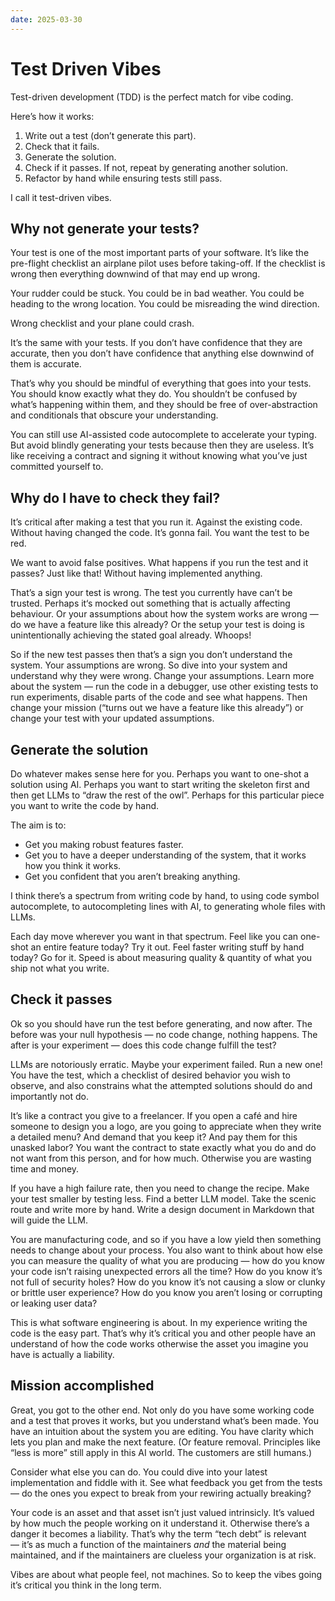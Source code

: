 ```yaml
---
date: 2025-03-30
---
```


# Test Driven Vibes

Test-driven development (TDD) is the perfect match for vibe coding.

Here’s how it works:

1. Write out a test (don’t generate this part).
2. Check that it fails.
3. Generate the solution.
4. Check if it passes. If not, repeat by generating another solution.
5. Refactor by hand while ensuring tests still pass.

I call it test-driven vibes.

## Why not generate your tests?

Your test is one of the most important parts of your software. It’s like the pre-flight checklist an airplane pilot uses before taking-off. If the checklist is wrong then everything downwind of that may end up wrong.

Your rudder could be stuck. You could be in bad weather. You could be heading to the wrong location. You could be misreading the wind direction.

Wrong checklist and your plane could crash.

It’s the same with your tests. If you don’t have confidence that they are accurate, then you don’t have confidence that anything else downwind of them is accurate.

That’s why you should be mindful of everything that goes into your tests. You should know exactly what they do. You shouldn’t be confused by what’s happening within them, and they should be free of over-abstraction and conditionals that obscure your understanding.

You can still use AI-assisted code autocomplete to accelerate your typing. But avoid blindly generating your tests because then they are useless. It’s like receiving a contract and signing it without knowing what you’ve just committed yourself to.

## Why do I have to check they fail?

It’s critical after making a test that you run it. Against the existing code. Without having changed the code. It’s gonna fail. You want the test to be red.

We want to avoid false positives. What happens if you run the test and it passes? Just like that! Without having implemented anything.

That’s a sign your test is wrong. The test you currently have can’t be trusted. Perhaps it‘s mocked out something that is actually affecting behaviour. Or your assumptions about how the system works are wrong — do we have a feature like this already? Or the setup your test is doing is unintentionally achieving the stated goal already. Whoops!

So if the new test passes then that’s a sign you don’t understand the system. Your assumptions are wrong. So dive into your system and understand why they were wrong. Change your assumptions. Learn more about the system — run the code in a debugger, use other existing tests to run experiments, disable parts of the code and see what happens. Then change your mission (“turns out we have a feature like this already”) or change your test with your updated assumptions.

## Generate the solution

Do whatever makes sense here for you. Perhaps you want to one-shot a solution using AI. Perhaps you want to start writing the skeleton first and then get LLMs to “draw the rest of the owl”. Perhaps for this particular piece you want to write the code by hand.

The aim is to:

- Get you making robust features faster.
- Get you to have a deeper understanding of the system, that it works how you think it works.
- Get you confident that you aren’t breaking anything.

I think there’s a spectrum from writing code by hand, to using code symbol autocomplete, to autocompleting lines with AI, to generating whole files with LLMs.

Each day move wherever you want in that spectrum. Feel like you can one-shot an entire feature today? Try it out. Feel faster writing stuff by hand today? Go for it. Speed is about measuring quality & quantity of what you ship not what you write.

## Check it passes

Ok so you should have run the test before generating, and now after. The before was your null hypothesis — no code change, nothing happens. The after is your experiment — does this code change fulfill the test?

LLMs are notoriously erratic. Maybe your experiment failed. Run a new one! You have the test, which a checklist of desired behavior you wish to observe, and also constrains what the attempted solutions should do and importantly not do.

It’s like a contract you give to a freelancer. If you open a café and hire someone to design you a logo, are you going to appreciate when they write a detailed menu? And demand that you keep it? And pay them for this unasked labor? You want the contract to state exactly what you do and do not want from this person, and for how much. Otherwise you are wasting time and money.

If you have a high failure rate, then you need to change the recipe. Make your test smaller by testing less. Find a better LLM model. Take the scenic route and write more by hand. Write a design document in Markdown that will guide the LLM.

You are manufacturing code, and so if you have a low yield then something needs to change about your process. You also want to think about how else you can measure the quality of what you are producing — how do you know your code isn’t raising unexpected errors all the time? How do you know it’s not full of security holes? How do you know it’s not causing a slow or clunky or brittle user experience? How do you know you aren’t losing or corrupting or leaking user data?

This is what software engineering is about. In my experience writing the code is the easy part. That’s why it’s critical you and other people have an understand of how the code works otherwise the asset you imagine you have is actually a liability.

## Mission accomplished

Great, you got to the other end. Not only do you have some working code and a test that proves it works, but you understand what’s been made. You have an intuition about the system you are editing. You have clarity which lets you plan and make the next feature. (Or feature removal. Principles like “less is more” still apply in this AI world. The customers are still humans.)

Consider what else you can do. You could dive into your latest implementation and fiddle with it. See what feedback you get from the tests — do the ones you expect to break from your rewiring actually breaking?

Your code is an asset and that asset isn’t just valued intrinsicly. It’s valued by how much the people working on it understand it. Otherwise there’s a danger it becomes a liability. That’s why the term “tech debt” is relevant — it’s as much a function of the maintainers _and_ the material being maintained, and if the maintainers are clueless your organization is at risk.

Vibes are about what people feel, not machines. So to keep the vibes going it’s critical you think in the long term.

